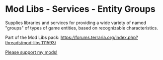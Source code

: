 # Mod Libs - Services - Entity Groups

Supplies libraries and services for providing a wide variety of named "groups" of types of game entities, based on recognizable characteristics.

Part of the Mod Libs pack: https://forums.terraria.org/index.php?threads/mod-libs.111593/

[Please support my mods!](https://forums.terraria.org/index.php?threads/hamstars-mods-past-present-and-future.63713/)
